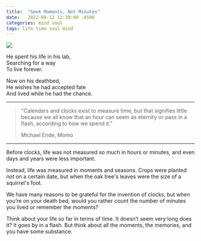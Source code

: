```yaml
---
title:  "Seek Moments, Not Minutes"
date:   2022-09-12 12:30:00 -0500
categories: mind soul
tags: life time soul mind
---
```

![](/assets/post_images/clock.png)

He spent his life in his lab,<br>
Searching for a way<br>
To live forever.<br>

Now on his deathbed,<br>
He wishes he had accepted fate<br>
And lived while he had the chance.<br>

----

>"Calendars and clocks exist to measure time, but that signifies little because we all know that an hour can seem as eternity or pass in a flash, according to how we spend it."
>
>Michael Ende, Momo

----
Before clocks, life was not measured so much in hours or minutes, and even days and years were less important.

Instead, life was measured in moments and seasons. Crops were planted not on a certain date, but when the oak tree's leaves were the size of a squirrel's foot.

We have many reasons to be grateful for the invention of clocks, but when you’re on your death bed, would you rather count the number of minutes you lived or remember the moments?

Think about your life so far in terms of time. It doesn’t seem very long does it? It goes by in a flash. But think about all the moments, the memories, and you have some substance.
